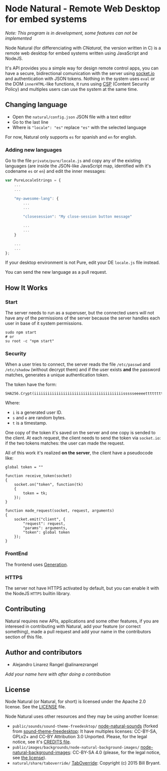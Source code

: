 # Node Natural - Remote Web Desktop for embed systems #

*Note: This program is in development, some features can not be implemented*

Node Natural (for differenciating with *CNatural*, the version written in C)
is a remote web desktop for embed systems written using JavaScript and NodeJS.

It's API provides you a simple way for design remote control apps, you can
have a secure, bidirectional comunication with the server using
[socket.io][socketio] and authentication with JSON tokens. Nothing in the
system uses `eval` or the DOM `innerHTML`-like functions, it runs using
[CSP][csp] (Content Security Policy) and multiples users can use the system
at the same time.

## Changing language ##

* Open the `natural/config.json` JSON file with a text editor
* Go to the last line
* Where is `"locale": "es"` replace `"es"` with the selected language

For now, Natural only supports `es` for spanish and `en` for english.

### Adding new languages ###

Go to the file `private/pure/locale.js` and copy any of the existing languages
(are inside the JSON-like JavaScript map, identified with it's codename `es` or `en`)
and edit the inner messages:

```javascript
var PureLocaleStrings = {
	...
	...

	"my-awesome-lang": {
		...
		...

		"closesession": "My close-session button message"

		...
		...
	}

	...
	...
};
```

If your desktop environment is not Pure, edit your DE `locale.js` file instead.

You can send the new language as a pull request.

## How It Works ##

### Start ###

The server needs to run as a superuser, but the connected users will not have
any of the permissions of the server because the server handles each user
in base of it system permissions.

```
sudo npm start
# or
su root -c "npm start"
```

### Security ###

When a user tries to connect, the server reads the file `/etc/passwd` and
`/etc/shadow` (without decrypt them) and if the user exists **and** the
password matches, generates a unique authentication token.

The token have the form:

```
SHA256.Crypt(iiiiiiiiiiiiiiiiiiiiiiiiiiiiiiiiiiiiiiiissssseeeeettttttttttttttt)
```

Where:

* `i` is a generated user ID.
* `s` and `e` are random bytes.
* `t` is a timestamp.

One copy of the token it's saved on the server and one copy is sended to
the client. At each request, the client needs to send the token via
`socket.io`: if the two tokens matches: the user can made the request.

All of this work it's realized **on the server**, the client have a pseudocode
like:

```
global token = ""

function receive_token(socket)
{
	socket.on("token", function(tk)
	{
		token = tk;
	});
}

function made_request(socket, request, arguments)
{
	socket.emit("client", {
		"request": request,
		"params": arguments,
		"token": global token
	});
}
```

### FrontEnd ###

The frontend uses [Generation][generation].

### HTTPS ###

The server not have HTTPS activated by default, but you can enable it
with the NodeJS `HTTPS` builtin library.

## Contributing ##

Natural requires new APIs, applications and some other features, if you are
interesed in contributing with Natural, add your feature (or correct something),
made a pull request and add your name in the contributors section of this
file.

## Author and contributors ##

* Alejandro Linarez Rangel @alinarezrangel

*Add your name here with after doing a contribution*

## License ##

Node Natural (or Natural, for short) is licensed under the Apache 2.0
license. See the [LICENSE][license] file.

Node Natural uses other resources and they may be using another license:

* `public/sounds/sound-theme-freedesktop/` [node-natural-sounds][naturalsounds]
(forked from [sound-theme-freedesktop][sound-theme-freedesktop]:
It have multiples licenses: CC-BY-SA, GPLv2+ and CC-BY Attribution 3.0 Unported. Please,
for the legal notice, see it's [CREDITS file][naturalsoundscredits].
* `public/images/backgrounds/node-natural-background-images/` [node-natural-background-images][naturalbkg]:
CC-BY-SA 4.0 (please, for the legal notice, see [the license][naturalbkgcredits]).
* `natural/share/taboverride/` [TabOverride][taboverride]: Copyright (c) 2015 Bill Bryant.

[socketio]: http://socket.io/
[generation]: https://github.com/alinarezrangel/generation
[license]: ./LICENSE
[csp]: https://content-security-policy.com/
[naturalsounds]: https://github.com/alinarezrangel/node-natural-sounds
[naturalsoundscredits]: https://github.com/alinarezrangel/node-natural-sounds/CREDITS
[naturalbkg]: https://github.com/alinarezrangel/node-natural-background-images
[naturalbkgcredits]: https://github.com/alinarezrangel/node-natural-background-images/LICENSE
[sound-theme-freedesktop]: https://www.freedesktop.org/wiki/Specifications/sound-theme-spec/
[taboverride]: https://github.com/wjbryant/taboverride/blob/master/LICENSE.txt
